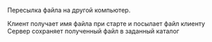 Пересылка файла на другой компьютер.

Клиент получает имя файла при старте и посылает файл клиенту
Сервер сохраняет полученный файл в заданный каталог
